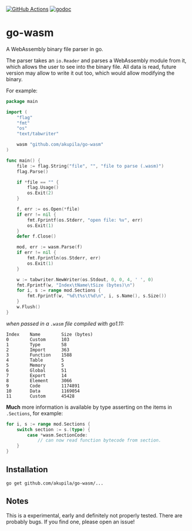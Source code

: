 [![GitHub Actions](https://github.com/aykevl/go-wasm/actions/workflows/go.yml/badge.svg?branch=master)](https://github.com/aykevl/go-wasm/actions/workflows/go.yml)
[![godoc](https://img.shields.io/badge/godoc-Reference-brightgreen.svg?style=flat)](https://godoc.org/github.com/akupila/go-wasm)

# go-wasm

A WebAssembly binary file parser in go.

The parser takes an `io.Reader` and parses a WebAssembly module from it, which
allows the user to see into the binary file. All data is read, future version
may allow to write it out too, which would allow modifying the binary.

For example:

```go
package main

import (
	"flag"
	"fmt"
	"os"
	"text/tabwriter"

	wasm "github.com/akupila/go-wasm"
)

func main() {
	file := flag.String("file", "", "file to parse (.wasm)")
	flag.Parse()

	if *file == "" {
		flag.Usage()
		os.Exit(2)
	}

	f, err := os.Open(*file)
	if err != nil {
		fmt.Fprintf(os.Stderr, "open file: %v", err)
		os.Exit(1)
	}
	defer f.Close()

	mod, err := wasm.Parse(f)
	if err != nil {
		fmt.Fprintln(os.Stderr, err)
		os.Exit(1)
	}

	w := tabwriter.NewWriter(os.Stdout, 0, 0, 4, ' ', 0)
	fmt.Fprintf(w, "Index\tName\tSize (bytes)\n")
	for i, s := range mod.Sections {
		fmt.Fprintf(w, "%d\t%s\t%d\n", i, s.Name(), s.Size())
	}
	w.Flush()
}
```

_when passed in a `.wasm` file compiled with go1.11:_

```
Index    Name        Size (bytes)
0        Custom      103
1        Type        58
2        Import      363
3        Function    1588
4        Table       5
5        Memory      5
6        Global      51
7        Export      14
8        Element     3066
9        Code        1174891
10       Data        1169054
11       Custom      45428
```

**Much** more information is available by type asserting on the items in
`.Sections`, for example:

```go
for i, s := range mod.Sections {
    switch section := s.(type) {
        case *wasm.SectionCode:
            // can now read function bytecode from section.
    }
}
```

## Installation

```
go get github.com/akupila/go-wasm/...
```

## Notes

This is a experimental, early and definitely not properly tested. There are
probably bugs. If you find one, please open an issue!
